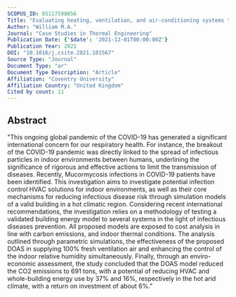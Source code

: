 ```yaml
---
SCOPUS_ID: 85117598856
Title: "Evaluating heating, ventilation, and air-conditioning systems toward minimizing the airborne transmission risk of Mucormycosis and COVID-19 infections in built environment"
Author: "William M.A."
Journal: "Case Studies in Thermal Engineering"
Publication Date: {'$date': '2021-12-01T00:00:00Z'}
Publication Year: 2021
DOI: "10.1016/j.csite.2021.101567"
Source Type: "Journal"
Document Type: "ar"
Document Type Description: "Article"
Affiliation: "Coventry University"
Affiliation Country: "United Kingdom"
Cited by count: 11
---
```


## Abstract
"This ongoing global pandemic of the COVID-19 has generated a significant international concern for our respiratory health. For instance, the breakout of the COVID-19 pandemic was directly linked to the spread of infectious particles in indoor environments between humans, underlining the significance of rigorous and effective actions to limit the transmission of diseases. Recently, Mucormycosis infections in COVID-19 patients have been identified. This investigation aims to investigate potential infection control HVAC solutions for indoor environments, as well as their core mechanisms for reducing infectious disease risk through simulation models of a valid building in a hot climatic region. Considering recent international recommendations, the investigation relies on a methodology of testing a validated building energy model to several systems in the light of infectious diseases prevention. All proposed models are exposed to cost analysis in line with carbon emissions, and indoor thermal conditions. The analysis outlined through parametric simulations, the effectiveness of the proposed DOAS in supplying 100% fresh ventilation air and enhancing the control of the indoor relative humidity simultaneously. Finally, through an enviro-economic assessment, the study concluded that the DOAS model reduced the CO2 emissions to 691 tons, with a potential of reducing HVAC and whole-building energy use by 37% and 16%, respectively in the hot arid climate, with a return on investment of about 6%."
